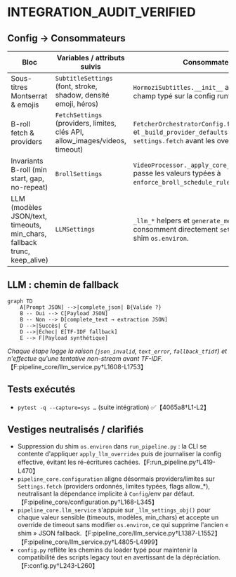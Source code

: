 # INTEGRATION_AUDIT_VERIFIED

## Config → Consommateurs

| Bloc | Variables / attributs suivis | Consommateur(s) | Preuve |
| --- | --- | --- | --- |
| Sous-titres Montserrat & emojis | `SubtitleSettings` (font, stroke, shadow, densité emoji, héros) | `HormoziSubtitles.__init__` applique chaque champ typé sur la config runtime. | 【F:video_pipeline/config/settings.py†L520-L604】【F:hormozi_subtitles.py†L104-L155】 |
| B-roll fetch & providers | `FetchSettings` (providers, limites, clés API, allow_images/videos, timeout) | `FetcherOrchestratorConfig.from_environment()` et `_build_provider_defaults()` lisent d'abord `settings.fetch` avant les overrides env. | 【F:video_pipeline/config/settings.py†L607-L640】【F:pipeline_core/configuration.py†L168-L345】 |
| Invariants B-roll (min start, gap, no-repeat) | `BrollSettings` | `VideoProcessor._apply_core_entries_guardrails` passe les valeurs typées à `enforce_broll_schedule_rules_v2`. | 【F:video_pipeline/config/settings.py†L420-L458】【F:video_processor.py†L372-L431】 |
| LLM (modèles JSON/text, timeouts, min_chars, fallback trunc, keep_alive) | `LLMSettings` | `_llm_*` helpers et `generate_metadata_as_json` consomment directement `settings.llm` sans shim `os.environ`. | 【F:video_pipeline/config/settings.py†L246-L339】【F:pipeline_core/llm_service.py†L1387-L1552】【F:pipeline_core/llm_service.py†L4805-L5078】 |

## LLM : chemin de fallback

```mermaid
graph TD
    A[Prompt JSON] -->|complete_json| B{Valide ?}
    B -- Oui --> C[Payload JSON]
    B -- Non --> D[complete_text → extraction JSON]
    D -->|Succès| C
    D -->|Échec| E[TF-IDF fallback]
    E --> F[Payload synthétique]
```

*Chaque étape logge la raison (`json_invalid`, `text_error`, `fallback_tfidf`) et n'effectue qu'une tentative non-stream avant TF-IDF.*【F:pipeline_core/llm_service.py†L1608-L1753】

## Tests exécutés

- `pytest -q --capture=sys …` (suite intégration) ✅【4065a8†L1-L2】

## Vestiges neutralisés / clarifiés

- Suppression du shim `os.environ` dans `run_pipeline.py` : la CLI se contente d'appliquer `apply_llm_overrides` puis de journaliser la config effective, évitant les ré-écritures cachées.【F:run_pipeline.py†L419-L470】
- `pipeline_core.configuration` aligne désormais providers/limites sur `Settings.fetch` (providers ordonnés, limites typées, flags allow_*), neutralisant la dépendance implicite à `Config`/env par défaut.【F:pipeline_core/configuration.py†L168-L345】
- `pipeline_core.llm_service` s'appuie sur `_llm_settings_obj()` pour chaque valeur sensible (timeouts, modèles, min_chars) et accepte un override de timeout sans modifier `os.environ`, ce qui supprime l'ancien « shim » JSON fallback.【F:pipeline_core/llm_service.py†L1387-L1552】【F:pipeline_core/llm_service.py†L4805-L4999】
- `config.py` reflète les chemins du loader typé pour maintenir la compatibilité des scripts legacy tout en avertissant de la dépréciation.【F:config.py†L243-L260】

